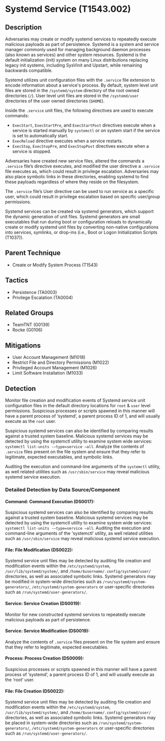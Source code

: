 # Systemd Service (T1543.002)

## Description
Adversaries may create or modify systemd services to repeatedly execute malicious payloads as part of persistence. Systemd is a system and service manager commonly used for managing background daemon processes (also known as services) and other system resources. Systemd is the default initialization (init) system on many Linux distributions replacing legacy init systems, including SysVinit and Upstart, while remaining backwards compatible.  

Systemd utilizes unit configuration files with the `.service` file extension to encode information about a service's process. By default, system level unit files are stored in the `/systemd/system` directory of the root owned directories (`/`). User level unit files are stored in the `/systemd/user` directories of the user owned directories (`$HOME`). 

Inside the `.service` unit files, the following directives are used to execute commands:  

* `ExecStart`, `ExecStartPre`, and `ExecStartPost` directives execute when a service is started manually by `systemctl` or on system start if the service is set to automatically start.
* `ExecReload` directive executes when a service restarts. 
* `ExecStop`, `ExecStopPre`, and `ExecStopPost` directives execute when a service is stopped.  

Adversaries have created new service files, altered the commands a `.service` file’s directive executes, and modified the user directive a `.service` file executes as, which could result in privilege escalation. Adversaries may also place symbolic links in these directories, enabling systemd to find these payloads regardless of where they reside on the filesystem. 

The `.service` file’s User directive can be used to run service as a specific user, which could result in privilege escalation based on specific user/group permissions. 

Systemd services can be created via systemd generators, which support the dynamic generation of unit files. Systemd generators are small executables that run during boot or configuration reloads to dynamically create or modify systemd unit files by converting non-native configurations into services, symlinks, or drop-ins (i.e., Boot or Logon Initialization Scripts (T1037)).

## Parent Technique
- Create or Modify System Process (T1543)

## Tactics
- Persistence (TA0003)
- Privilege Escalation (TA0004)

## Related Groups
- TeamTNT (G0139)
- Rocke (G0106)

## Mitigations
- User Account Management (M1018)
- Restrict File and Directory Permissions (M1022)
- Privileged Account Management (M1026)
- Limit Software Installation (M1033)

## Detection
Monitor file creation and modification events of Systemd service unit configuration files in the default directory locations for `root` & `user` level permissions. Suspicious processes or scripts spawned in this manner will have a parent process of ‘systemd’, a parent process ID of 1, and will usually execute as the `root` user. 

Suspicious systemd services can also be identified by comparing results against a trusted system baseline. Malicious systemd services may be detected by using the systemctl utility to examine system wide services: `systemctl list-units -–type=service –all`. Analyze the contents of `.service` files present on the file system and ensure that they refer to legitimate, expected executables, and symbolic links.

Auditing the execution and command-line arguments of the `systemctl` utility, as well related utilities such as `/usr/sbin/service` may reveal malicious systemd service execution.

### Detailed Detection by Data Source/Component
#### Command: Command Execution (DS0017): 
Suspicious systemd services can also be identified by comparing results against a trusted system baseline. Malicious systemd services may be detected by using the systemctl utility to examine system wide services: ```systemctl list-units -–type=service –all```. Auditing the execution and command-line arguments of the 'systemctl' utility, as well related utilities such as ```/usr/sbin/service``` may reveal malicious systemd service execution.

#### File: File Modification (DS0022): 
Systemd service unit files may be detected by auditing file creation and modification events within the ```/etc/systemd/system```, ```/usr/lib/systemd/system/```, and ```/home/$username/.config/systemd/user/``` directories, as well as associated symbolic links. Systemd generators may be modified in system-wide directories such as `/run/systemd/system-generators/`, `/etc/systemd/system-generators` or user-specific directories such as `/run/systemd/user-generators/`. 

#### Service: Service Creation (DS0019): 
Monitor for new constructed systemd services to repeatedly execute malicious payloads as part of persistence.

#### Service: Service Modification (DS0019): 
Analyze the contents of ```.service``` files present on the file system and ensure that they refer to legitimate, expected executables.

#### Process: Process Creation (DS0009): 
Suspicious processes or scripts spawned in this manner will have a parent process of ‘systemd’, a parent process ID of 1, and will usually execute as the ‘root’ user.

#### File: File Creation (DS0022): 
Systemd service unit files may be detected by auditing file creation and modification events within the ```/etc/systemd/system```, ```/usr/lib/systemd/system/```, and ```/home/$username/.config/systemd/user/``` directories, as well as associated symbolic links. Systemd generators may be placed in system-wide directories such as `/run/systemd/system-generators/`, `/etc/systemd/system-generators` or user-specific directories such as `/run/systemd/user-generators/`. 

